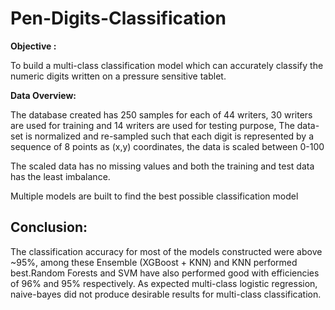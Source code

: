 # Pen-Digits-Classification


**Objective :**

To build a multi-class classification model which can accurately classify the numeric digits written on a pressure sensitive tablet.

**Data Overview:**

The database created has 250 samples for each of 44 writers, 30 writers are used for training and 14 writers are used for testing purpose, The data-set is normalized and re-sampled such that each digit is represented by a sequence of 8 points as (x,y) coordinates, the data is scaled between 0-100

The scaled data has no missing values and both the training and test data has the least imbalance.


Multiple models are built to find the best possible classification model

## Conclusion:

The classification accuracy for most of the models constructed were above ~95%, among these Ensemble (XGBoost + KNN) and KNN performed best.Random Forests and SVM have also performed good with efficiencies of 96% and 95% respectively. As expected multi-class logistic regression, naive-bayes did not produce desirable results for multi-class classification. 

